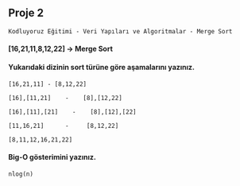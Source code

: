 ## Proje 2
    Kodluyoruz Eğitimi - Veri Yapıları ve Algoritmalar - Merge Sort
    
#### [16,21,11,8,12,22] -> Merge Sort

#### Yukarıdaki dizinin sort türüne göre aşamalarını yazınız.
    [16,21,11] - [8,12,22]

    [16],[11,21]    -    [8],[12,22]

    [16],[11],[21]    -    [8],[12],[22]

    [11,16,21]      -     [8,12,22]

    [8,11,12,16,21,22]

#### Big-O gösterimini yazınız.
    nlog(n)
